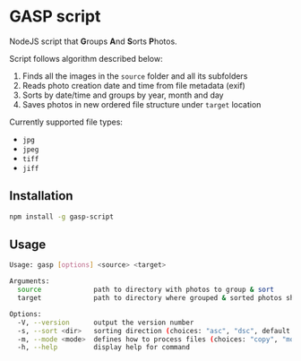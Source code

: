 # GASP script

NodeJS script that **G**roups **A**nd **S**orts **P**hotos. 

Script follows algorithm described below:

1. Finds all the images in the `source` folder and all its subfolders
2. Reads photo creation date and time from file metadata (exif)
3. Sorts by date/time and groups by year, month and day
4. Saves photos in new ordered file structure under `target` location

Currently supported file types:
* `jpg`
* `jpeg`
* `tiff`
* `jiff`

## Installation

```bash
npm install -g gasp-script
```

## Usage

```bash
Usage: gasp [options] <source> <target>

Arguments:
  source             path to directory with photos to group & sort
  target             path to directory where grouped & sorted photos should be placed afterwards

Options:
  -V, --version      output the version number
  -s, --sort <dir>   sorting direction (choices: "asc", "dsc", default: asc)
  -m, --mode <mode>  defines how to process files (choices: "copy", "move", default: copy)
  -h, --help         display help for command
```
